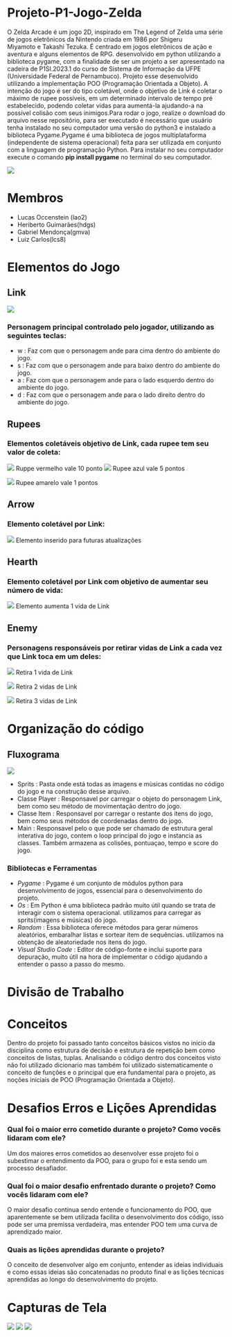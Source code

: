 # Projeto-P1-Jogo-Zelda
O Zelda Arcade é um jogo 2D, inspirado em The Legend of Zelda uma série de jogos eletrônicos da Nintendo criada em 1986 por Shigeru Miyamoto e Takashi Tezuka. É centrado em jogos eletrônicos de ação e aventura e alguns elementos de RPG. desenvolvido em python utilizando a biblioteca pygame, com a finalidade de ser um projeto a ser apresentado na cadeira de P1SI.2023.1 do curso de Sistema de Informação da UFPE (Universidade Federal de Pernambuco). Projeto esse desenvolvido utilizando a implementação POO (Programação Orientada a Objeto). A intenção do jogo é ser do tipo coletável, onde o objetivo de Link é coletar o máximo de rupee possíveis, em um determinado intervalo de tempo pré estabelecido, podendo coletar vidas para aumentá-la ajudando-a na possível colisão com seus inimigos.Para rodar o jogo, realize o download do arquivo nesse repositório, para ser executado é necessário que usuário tenha instalado no seu computador uma versão do python3 e instalado a biblioteca Pygame.Pygame é uma biblioteca de jogos multiplataforma (independente de sistema operacional) feita para ser utilizada em conjunto com a linguagem de programação Python. Para instalar no seu computador execute o comando **pip install pygame** no terminal do seu computador.


![](https://github.com/lcs8/Projeto-P1-Jogo-Zelda/blob/main/sprits/Link1.jpg)
# Membros
- Lucas Occenstein (lao2)
- Heriberto Guimarães(hdgs)
- Gabriel Mendonça(gmva)
- Luiz Carlos(lcs8)

# Elementos do Jogo
## Link
![](https://github.com/lcs8/Projeto-P1-Jogo-Zelda/blob/main/sprits/Link.png)
### Personagem principal controlado pelo jogador, utilizando as seguintes teclas:
- w : Faz com que o personagem ande para cima dentro do ambiente do jogo.
- s : Faz com que o personagem ande para baixo dentro do ambiente do jogo.
- a : Faz com que o personagem ande para o lado esquerdo dentro do ambiente do jogo.
- d : Faz com que o personagem ande para o lado direito dentro do ambiente do jogo.
## Rupees
### Elementos coletáveis objetivo de Link, cada rupee tem seu valor de coleta:
![](https://github.com/lcs8/Projeto-P1-Jogo-Zelda/blob/main/sprits/red_rupee.png) Ruppe vermelho vale 10 ponto
![](https://github.com/lcs8/Projeto-P1-Jogo-Zelda/blob/main/sprits/blue_rupee.png) Rupee azul vale 5 pontos

![](https://github.com/lcs8/Projeto-P1-Jogo-Zelda/blob/main/sprits/yellow_rupee.png) Rupee amarelo vale 1 pontos
## Arrow
### Elemento coletável por Link:
![](https://github.com/lcs8/Projeto-P1-Jogo-Zelda/blob/main/sprits/Arrow.png) Elemento inserido para futuras atualizações
## Hearth
### Elemento coletável por Link com objetivo de aumentar seu número de vida:
![](https://github.com/lcs8/Projeto-P1-Jogo-Zelda/blob/main/sprits/Hearth.png) Elemento aumenta 1 vida de Link
## Enemy
### Personagens responsáveis por retirar vidas de Link a cada vez que Link toca em um deles:
![](https://github.com/lcs8/Projeto-P1-Jogo-Zelda/blob/main/sprits/enemy1.png) Retira 1 vida de Link

![](https://github.com/lcs8/Projeto-P1-Jogo-Zelda/blob/main/sprits/enemy2.png) Retira 2 vidas de Link

![](https://github.com/lcs8/Projeto-P1-Jogo-Zelda/blob/main/sprits/enemy3.png) Retira 3 vidas de Link
# Organização do código
## Fluxograma
![](https://github.com/lcs8/Projeto-P1-Jogo-Zelda/blob/main/sprits/Fluxograma_page-0001.jpg)
- Sprits : Pasta onde está todas as imagens e mùsicas contidas no código do jogo e na construção desse arquivo.
- Classe Player : Responsavel por carregar o objeto do personagem Link, bem como seu método de movimentação dentro do jogo.
- Classe Item : Responsavel por carregar o restante dos itens do jogo, bem como seus métodos de coordenadas dentro do jogo.
- Main : Responsavel pelo o que pode ser chamado de estrutura geral interativa do jogo, contem o loop principal do jogo e instancia as classes. Também armazena as colisões, pontuaçao, tempo e score do jogo.
### Bibliotecas e Ferramentas
- *Pygame* : Pygame é um conjunto de módulos python para desenvolvimento de jogos, essencial para o desenvolvimento do projeto.
- *Os* : Em Python é uma biblioteca padrão muito útil quando se trata de interagir com o sistema operacional. utilizamos para carregar as sprits(imagens e músicas) do jogo.
- *Random* : Essa biblioteca oferece métodos para gerar números aleatórios, embaralhar listas e sortear item de sequências. utilizamos na obtenção de aleatoriedade nos itens do jogo.
- *Visual Studio Code* : Editor de código-fonte e inclui suporte para depuração, muito útil na hora de implementar o código ajudando a entender o passo a passo do mesmo.
# Divisão de Trabalho
# Conceitos
Dentro do projeto foi passado tanto conceitos básicos vistos no inicio da disciplina como estrutura de decisão e estrutura de repetição bem como conceitos de listas, tuplas. Analisando o código dentro dos conceitos visto não foi utilizado dicionario mas também foi utilizado sistematicamente o conceito de funções e o principal que era fundamental para o projeto, as noções iniciais de POO (Programação Orientada a Objeto).
# Desafios Erros e Lições Aprendidas
### Qual foi o maior erro cometido durante o projeto? Como vocês lidaram com ele?
Um dos maiores erros cometidos ao desenvolver esse projeto foi o subestimar o entendimento da POO, para o grupo foi e esta sendo um processo desafiador.
### Qual foi o maior desafio enfrentado durante o projeto? Como vocês lidaram com ele?
O maior desafio continua sendo entende o funcionamento do POO, que aparentemente se bem utilizada facilita o desenvolvimento dos código, isso pode ser uma premissa verdadeira, mas entender POO tem uma curva de aprendizado maior.
### Quais as lições aprendidas durante o projeto?
O conceito de desenvolver algo em conjunto, entender as ideias individuais e como essas ideias são concatenadas no produto final e as lições técnicas aprendidas ao longo do desenvolvimento do projeto.
# Capturas de Tela
![](https://github.com/lcs8/Projeto-P1-Jogo-Zelda/blob/main/ScreenGame/screen1.jpg)
![](https://github.com/lcs8/Projeto-P1-Jogo-Zelda/blob/main/ScreenGame/screen2.jpg)
![](https://github.com/lcs8/Projeto-P1-Jogo-Zelda/blob/main/ScreenGame/screen3.jpg)


